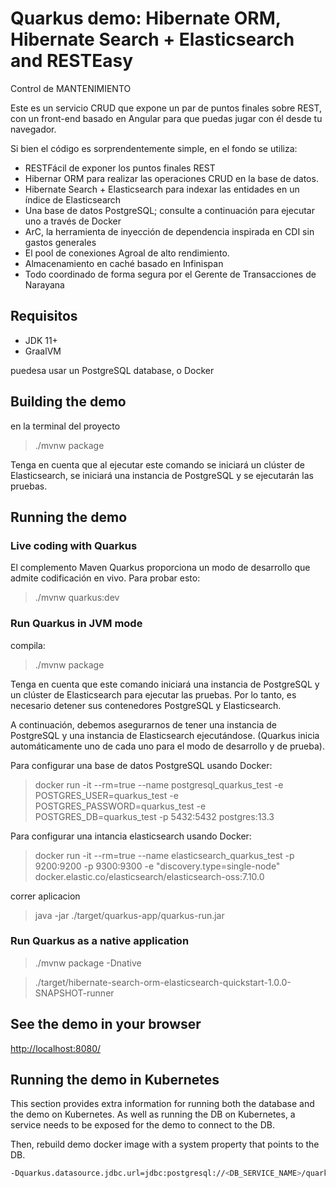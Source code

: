 # Quarkus demo: Hibernate ORM, Hibernate Search + Elasticsearch and RESTEasy
Control de MANTENIMIENTO

Este es un servicio CRUD que expone un par de puntos finales sobre REST,
con un front-end basado en Angular para que puedas jugar con él desde tu navegador.

Si bien el código es sorprendentemente simple, en el fondo se utiliza:
  - RESTFácil de exponer los puntos finales REST
  - Hibernar ORM para realizar las operaciones CRUD en la base de datos.
  - Hibernate Search + Elasticsearch para indexar las entidades en un índice de Elasticsearch
  - Una base de datos PostgreSQL; consulte a continuación para ejecutar uno a través de Docker
  - ArC, la herramienta de inyección de dependencia inspirada en CDI sin gastos generales
  - El pool de conexiones Agroal de alto rendimiento.
  - Almacenamiento en caché basado en Infinispan
  - Todo coordinado de forma segura por el Gerente de Transacciones de Narayana

## Requisitos

- JDK 11+
- GraalVM

puedesa usar un PostgreSQL database, o Docker

## Building the demo

en la terminal del proyecto

> ./mvnw package

Tenga en cuenta que al ejecutar este comando se iniciará un clúster de Elasticsearch, se iniciará una instancia de PostgreSQL y se ejecutarán las pruebas.

## Running the demo

### Live coding with Quarkus

El complemento Maven Quarkus proporciona un modo de desarrollo que admite
codificación en vivo. Para probar esto:

>  ./mvnw quarkus:dev

### Run Quarkus in JVM mode

compila:
> ./mvnw package

Tenga en cuenta que este comando iniciará una instancia de PostgreSQL y un clúster de Elasticsearch para ejecutar las pruebas.
Por lo tanto, es necesario detener sus contenedores PostgreSQL y Elasticsearch.

A continuación, debemos asegurarnos de tener una instancia de PostgreSQL y una instancia de Elasticsearch ejecutándose.
(Quarkus inicia automáticamente uno de cada uno para el modo de desarrollo y de prueba).

Para configurar una base de datos PostgreSQL usando Docker:

> docker run -it --rm=true --name postgresql_quarkus_test -e POSTGRES_USER=quarkus_test -e POSTGRES_PASSWORD=quarkus_test -e POSTGRES_DB=quarkus_test -p 5432:5432 postgres:13.3

Para configurar una intancia elasticsearch usando Docker:

> docker run -it --rm=true --name elasticsearch_quarkus_test -p 9200:9200 -p 9300:9300 -e "discovery.type=single-node" docker.elastic.co/elasticsearch/elasticsearch-oss:7.10.0

correr aplicacion

> java -jar ./target/quarkus-app/quarkus-run.jar


### Run Quarkus as a native application

> ./mvnw package -Dnative

> ./target/hibernate-search-orm-elasticsearch-quickstart-1.0.0-SNAPSHOT-runner

## See the demo in your browser

<http://localhost:8080/>

## Running the demo in Kubernetes

This section provides extra information for running both the database and the demo on Kubernetes.
As well as running the DB on Kubernetes, a service needs to be exposed for the demo to connect to the DB.

Then, rebuild demo docker image with a system property that points to the DB. 

```bash
-Dquarkus.datasource.jdbc.url=jdbc:postgresql://<DB_SERVICE_NAME>/quarkus_test
```
